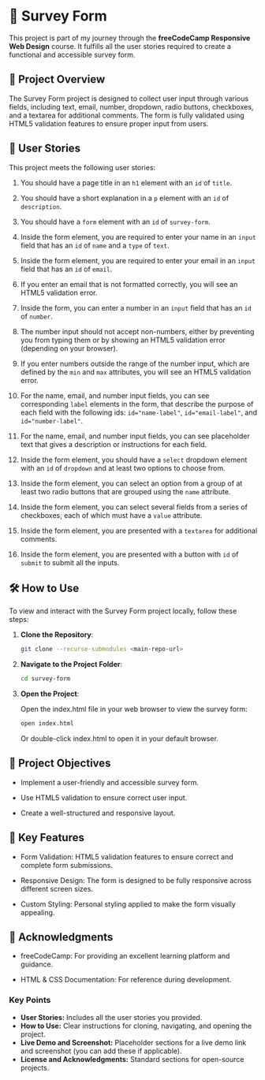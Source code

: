 # 📝 Survey Form

This project is part of my journey through the **freeCodeCamp Responsive Web Design** course. It fulfills all the user stories required to create a functional and accessible survey form.

## 📄 Project Overview

The Survey Form project is designed to collect user input through various fields, including text, email, number, dropdown, radio buttons, checkboxes, and a textarea for additional comments. The form is fully validated using HTML5 validation features to ensure proper input from users.

## 🚀 User Stories

This project meets the following user stories:

1. You should have a page title in an `h1` element with an `id` of `title`.

2. You should have a short explanation in a `p` element with an `id` of `description`.

3. You should have a `form` element with an `id` of `survey-form`.

4. Inside the form element, you are required to enter your name in an `input` field that has an `id` of `name` and a `type` of `text`.

5. Inside the form element, you are required to enter your email in an `input` field that has an `id` of `email`.

6. If you enter an email that is not formatted correctly, you will see an HTML5 validation error.

7. Inside the form, you can enter a number in an `input` field that has an `id` of `number`.

8. The number input should not accept non-numbers, either by preventing you from typing them or by showing an HTML5 validation error (depending on your browser).

9. If you enter numbers outside the range of the number input, which are defined by the `min` and `max` attributes, you will see an HTML5 validation error.

10. For the name, email, and number input fields, you can see corresponding `label` elements in the form, that describe the purpose of each field with the following ids: `id="name-label"`, `id="email-label"`, and `id="number-label"`.

11. For the name, email, and number input fields, you can see placeholder text that gives a description or instructions for each field.

12. Inside the form element, you should have a `select` dropdown element with an `id` of `dropdown` and at least two options to choose from.

13. Inside the form element, you can select an option from a group of at least two radio buttons that are grouped using the `name` attribute.

14. Inside the form element, you can select several fields from a series of checkboxes, each of which must have a `value` attribute.

15. Inside the form element, you are presented with a `textarea` for additional comments.

16. Inside the form element, you are presented with a button with `id` of `submit` to submit all the inputs.

## 🛠️ How to Use

To view and interact with the Survey Form project locally, follow these steps:

1. **Clone the Repository**:

   ```bash
   git clone --recurse-submodules <main-repo-url>
   ```

2. **Navigate to the Project Folder**:

   ```bash
   cd survey-form
   ```

3. **Open the Project**:

    Open the index.html file in your web browser to view the survey form:

    ```bash
    open index.html
    ```

    Or double-click index.html to open it in your default browser.

## 🎯 Project Objectives

- Implement a user-friendly and accessible survey form.

- Use HTML5 validation to ensure correct user input.

- Create a well-structured and responsive layout.

## 🌟 Key Features

- Form Validation: HTML5 validation features to ensure correct and complete form submissions.

- Responsive Design: The form is designed to be fully responsive across different screen sizes.

- Custom Styling: Personal styling applied to make the form visually appealing.

## 📢 Acknowledgments

- freeCodeCamp: For providing an excellent learning platform and guidance.

- HTML & CSS Documentation: For reference during development.

### Key Points

- **User Stories:** Includes all the user stories you provided.
- **How to Use:** Clear instructions for cloning, navigating, and opening the project.
- **Live Demo and Screenshot:** Placeholder sections for a live demo link and screenshot (you can add these if applicable).
- **License and Acknowledgments:** Standard sections for open-source projects.
